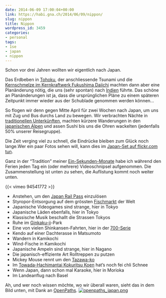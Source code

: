```yaml
---
date: 2014-06-09 17:00:04+00:00
link: https://habi.gna.ch/2014/06/09/nippon/
slug: nippon
title: Nippon
wordpress_id: 3459
categories:
- personal
tags:
- 1se
- japan
- nippon
---
```


Schon vor drei Jahren wollten wir eigentlich nach Japan.

Das Erdbeben in [Tohoku](https://en.wikipedia.org/wiki/Fukushima_Daiichi_nuclear_disaster), der anschliessende Tsunami und die [Kernschmelze im Kernkraftwerk Fukushima Daiichi](https://en.wikipedia.org/wiki/Fukushima_Daiichi_nuclear_disaster) machten dann aber eine Planänderung nötig, die uns (sehr spontan) nach [Indien](http://) führte.
Das schöne an Planänderungen ist ja, dass die ursprünglichen Pläne zu einem späteren Zeitpunkt immer wieder aus der Schublade genommen werden können...

So flogen wir denn gegen Mitte April für zwei Wochen nach Japan, um uns mit Zug und Bus durchs Land zu bewegen.
Wir verbrachten Nächte in [traditionellen Unterkünften](https://en.wikipedia.org/wiki/Ryokan_(Japanese_inn)), machten kürzere Wanderungen in den [japanischen Alpen](https://en.wikipedia.org/wiki/Japanese_Alps) und assen Sushi bis uns die Ohren wackelten (jedenfalls 50% unserer Reisegruppe).

Die Zeit verging viel zu schnell, die Eindrücke bleiben zum Glück noch lange.Wer ein paar Fotos sehen will, kann dies im [Japan-Set auf flickr.com tun](https://www.flickr.com/photos/habi/sets/72157644608251866/).

Ganz in der “Tradition” meiner [Ein-Sekunden-Monate](https://habi.gna.ch/tag/1se/) habe ich während den Ferien jeden Tag ein (oder mehrere) Videoschnipsel aufgenommen.
Die Zusammenstellung ist unten zu sehen, die Auflistung kommt noch weiter unten.

{{< vimeo 94541772 >}}

* Anstehen, um den [Japan Rail Pass](http://www.japanrailpass.net) einzulösen
* Styropor-Entsorgung auf dem grössten [Fischmarkt](http://www.tsukiji.or.jp) der Welt
* Japanische Videogames sind strange, hier in Tokyo
* Japanische Läden ebenfalls, hier in Tokyo
* Klassische Musik beschallt die Strassen Tokyos
* Ruhe im [Ginkaku-ji](https://en.wikipedia.org/wiki/Ginkaku-ji)-Park
* Eine von vielen Shinkansen-Fahrten, hier in der [700-Serie](https://en.wikipedia.org/wiki/700_Series_Shinkansen)
* Kendo auf einer Dachterasse in Matsumoto
* Wandern in Kamikochi
* Wind-Fische in Kamikochi
* Japanische Ampeln sind strange, hier in Nagano
* Die japanisch-effiziente Art Rolltreppen zu putzen
* Mickey Mouse rennt um den [Tazawa-ko](https://en.wikipedia.org/wiki/Lake_Tazawa)
* Im [Towada-Hachimantai Kokuritsu Koen](https://en.wikipedia.org/wiki/Towada-Hachimantai_National_Park) hat’s noch fei chli Schnee
* Wenn Japan, dann schon mal Karaoke, hier in Morioka
* Im Landeanflug nach Basel

Ah, und wer noch wissen möchte, wo wir überall waren, sieht das in dem Bild unten, mit Dank an [OpenPaths](https://openpaths.cc).
[![openpaths_japan.png](https://habi.gna.ch/wp-content/uploads/2014/06/openpaths_japan-tm.jpg)](https://habi.gna.ch/wp-content/uploads/2014/06/openpaths_japan.png)
